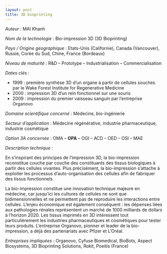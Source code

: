 ```yaml
---
layout: post
title: 3D bioprinting
---
```


_Auteur_ : MAI Khanh


_Nom de la technologie_ : Bio-impression 3D (3D Bioprinting)


_Pays / Origine géographique_ : Etats-Unis (Californie), Canada (Vancouver), Russie, Corée du Sud, Chine, France (Bordeaux)


_Niveau de maturité_ : R&D – Prototype – Industrialisation – Commercialisation


_Dates clés_ :
+ 1999 : première synthèse 3D d’un organe à partir de cellules souches par le Wake Forest Institute for
Regenerative Medicine
+ 2000 : impression 3D d’un rein fonctionnel sur une souris
+ 2009 : impression du premier vaisseau sanguin par l’entreprise Organovo


_Domaine scientifique concerné_ : Médecine, bio-ingénierie


_Secteur d’application_ : Médecine régénérative, industrie pharmaceutique, industrie cosmétique


_Option 3A concernée_ : OMA – **OPA** – OGI – ACD – OED – OSI – MAE 


_Description technique_ :

En s’inspirant des principes de l’impression 3D, la bio-impression reconstitue couche par couche des constituants des tissus biologiques à partir des cellules vivantes. Plus précisément, la bio-impression s’attache à exploiter les processus d’auto-organisation des cellules afin de fabriquer des tissus fonctionnels.

La bio-impression constitue une innovation technique majeure en médecine, car jusqu’ici les cultures de cellules ne sont que bidimensionnelles et ne permettent pas de reproduire les interactions entre cellules. L’enjeu économique est également conséquent : les dépenses liées aux pathologies rénales représentent un marché de 1000 milliards de dollars à l’horizon 2020. Les tissus imprimés en 3D intéressent tout particulièrement les industries pharmaceutiques et cosmétiques pour tester leurs produits. L’entreprise Organovo, pionner et leader de la bio-impression, a déjà des partenariats avec Pfizer et L’Oréal. 


_Entreprises impliquées_ : Organovo, Cyfuse Biomedical, BioBots, Aspect Biosystems, 3D Bioprinting Solutions, Rokit, Poeitis (France)

